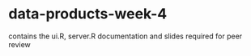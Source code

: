 # data-products-week-4
contains the ui.R, server.R documentation and slides required for peer review
